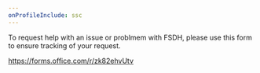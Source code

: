```yaml
---
onProfileInclude: ssc
---
```


To request help with an issue or problmem with FSDH, please use this form to ensure tracking of your request.

https://forms.office.com/r/zk82ehvUtv
